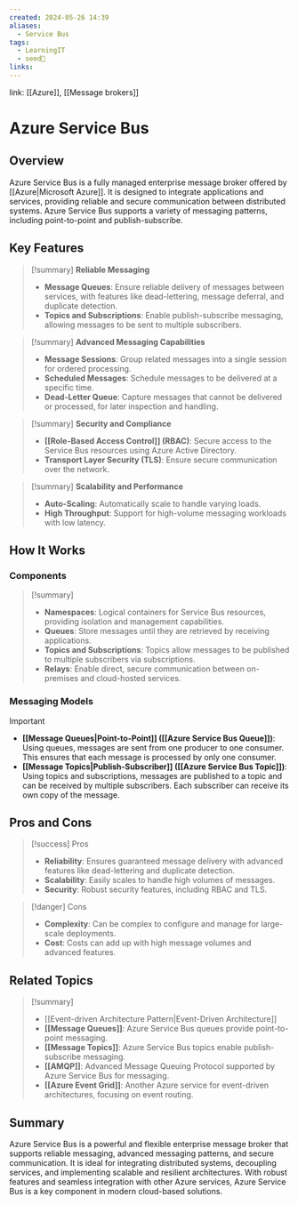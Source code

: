 ```yaml
---
created: 2024-05-26 14:39
aliases:
  - Service Bus
tags:
  - LearningIT
  - seed🌱
links:
---
```


link: [[Azure]], [[Message brokers]]

# Azure Service Bus

## Overview

Azure Service Bus is a fully managed enterprise message broker offered by [[Azure|Microsoft Azure]]. It is designed to integrate applications and services, providing reliable and secure communication between distributed systems. Azure Service Bus supports a variety of messaging patterns, including point-to-point and publish-subscribe.

## Key Features

> [!summary] **Reliable Messaging**
> 
> - **Message Queues**: Ensure reliable delivery of messages between services, with features like dead-lettering, message deferral, and duplicate detection.
> - **Topics and Subscriptions**: Enable publish-subscribe messaging, allowing messages to be sent to multiple subscribers.

> [!summary] **Advanced Messaging Capabilities**
> 
> - **Message Sessions**: Group related messages into a single session for ordered processing.
> - **Scheduled Messages**: Schedule messages to be delivered at a specific time.
> - **Dead-Letter Queue**: Capture messages that cannot be delivered or processed, for later inspection and handling.

> [!summary] **Security and Compliance**
> 
> - **[[Role-Based Access Control]] (RBAC)**: Secure access to the Service Bus resources using Azure Active Directory.
> - **Transport Layer Security (TLS)**: Ensure secure communication over the network.

> [!summary] **Scalability and Performance**
> 
> - **Auto-Scaling**: Automatically scale to handle varying loads.
> - **High Throughput**: Support for high-volume messaging workloads with low latency.

## How It Works

### Components

> [!summary]
> 
> - **Namespaces**: Logical containers for Service Bus resources, providing isolation and management capabilities.
> - **Queues**: Store messages until they are retrieved by receiving applications.
> - **Topics and Subscriptions**: Topics allow messages to be published to multiple subscribers via subscriptions.
> - **Relays**: Enable direct, secure communication between on-premises and cloud-hosted services.

### Messaging Models

> [!important]
> 
> - **[[Message Queues|Point-to-Point]] ([[Azure Service Bus Queue]])**: Using queues, messages are sent from one producer to one consumer. This ensures that each message is processed by only one consumer.
> - **[[Message Topics|Publish-Subscriber]] ([[Azure Service Bus Topic]])**: Using topics and subscriptions, messages are published to a topic and can be received by multiple subscribers. Each subscriber can receive its own copy of the message.

## Pros and Cons

> [!success] Pros
> 
> - **Reliability**: Ensures guaranteed message delivery with advanced features like dead-lettering and duplicate detection.
> - **Scalability**: Easily scales to handle high volumes of messages.
> - **Security**: Robust security features, including RBAC and TLS.

> [!danger] Cons
> 
> - **Complexity**: Can be complex to configure and manage for large-scale deployments.
> - **Cost**: Costs can add up with high message volumes and advanced features.

## Related Topics

> [!summary]
> - [[Event-driven Architecture Pattern|Event-Driven Architecture]]
> - **[[Message Queues]]**: Azure Service Bus queues provide point-to-point messaging.
> - **[[Message Topics]]**: Azure Service Bus topics enable publish-subscribe messaging.
> - **[[AMQP]]**: Advanced Message Queuing Protocol supported by Azure Service Bus for messaging.
> - **[[Azure Event Grid]]**: Another Azure service for event-driven architectures, focusing on event routing.

## Summary

Azure Service Bus is a powerful and flexible enterprise message broker that supports reliable messaging, advanced messaging patterns, and secure communication. It is ideal for integrating distributed systems, decoupling services, and implementing scalable and resilient architectures. With robust features and seamless integration with other Azure services, Azure Service Bus is a key component in modern cloud-based solutions.